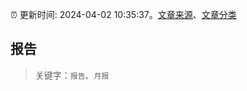 :alarm_clock: 更新时间: 2024-04-02 10:35:37。[文章来源](/README.md)、[文章分类](/TAGS.md)

## 报告


> 关键字：`报告`、`月报`



